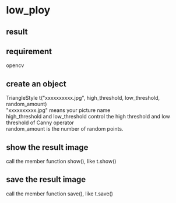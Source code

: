 # low_ploy
## result

## requirement
opencv
## create an object
TriangleStyle t("xxxxxxxxxx.jpg", high_threshold, low_threshold, random_amount)<br>
"xxxxxxxxxx.jpg" means your picture name<br>
high_threshold and low_threshold control the high threshold and low threshold of Canny operator<br>
random_amount is the number of random points.<br>
## show the result image
call the member function show(), like t.show()
## save the result image
call the member function save(), like t.save()
